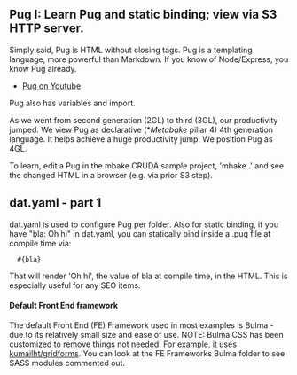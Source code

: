 
## Pug I: Learn Pug and static binding; view via S3 HTTP server.

Simply said, Pug is HTML without closing tags. Pug is a templating language,  more powerful than Markdown. If you know of Node/Express, you know Pug already.

- [Pug on Youtube](http://youtube.com/watch?v=wzAWI9h3q18)

Pug also has variables and import.

As we went from second generation (2GL) to third (3GL), our productivity jumped. We view Pug as declarative (*_Metabake_ pillar 4) 4th generation language. It helps achieve a huge productivity jump. We position Pug as 4GL.

To learn, edit a Pug in the mbake CRUDA sample project, 'mbake .' and see the changed HTML in a browser (e.g. via prior S3 step).


## dat.yaml - part 1

dat.yaml is used to configure Pug per folder. Also for static binding, if you have "bla: Oh hi" in dat.yaml, you can statically bind inside a .pug file at compile time via:

      #{bla}

That will render 'Oh hi', the value of bla at compile time, in the HTML. This is especially useful for any SEO items.


#### Default Front End framework

The default Front End (FE) Framework used in most examples is Bulma - due to its relatively small size and ease of use.
NOTE: Bulma CSS has been customized to remove things not needed. For example, it uses [kumailht/gridforms](http://github.com/kumailht/gridforms). You can look at the FE Frameworks Bulma folder to see SASS modules commented out.


